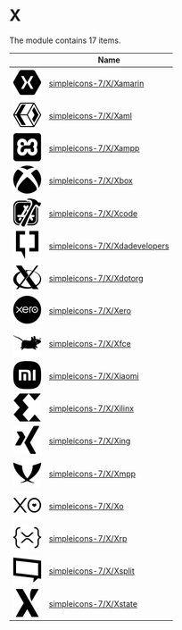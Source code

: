 # X

The module contains 17 items.



| |Name|
|:---:|---|
| ![illustration of simpleicons-7/X/Xamarin](../../simpleicons-7/X/Xamarin.png) | [simpleicons-7/X/Xamarin](../../simpleicons-7/X/Xamarin.md) |
| ![illustration of simpleicons-7/X/Xaml](../../simpleicons-7/X/Xaml.png) | [simpleicons-7/X/Xaml](../../simpleicons-7/X/Xaml.md) |
| ![illustration of simpleicons-7/X/Xampp](../../simpleicons-7/X/Xampp.png) | [simpleicons-7/X/Xampp](../../simpleicons-7/X/Xampp.md) |
| ![illustration of simpleicons-7/X/Xbox](../../simpleicons-7/X/Xbox.png) | [simpleicons-7/X/Xbox](../../simpleicons-7/X/Xbox.md) |
| ![illustration of simpleicons-7/X/Xcode](../../simpleicons-7/X/Xcode.png) | [simpleicons-7/X/Xcode](../../simpleicons-7/X/Xcode.md) |
| ![illustration of simpleicons-7/X/Xdadevelopers](../../simpleicons-7/X/Xdadevelopers.png) | [simpleicons-7/X/Xdadevelopers](../../simpleicons-7/X/Xdadevelopers.md) |
| ![illustration of simpleicons-7/X/Xdotorg](../../simpleicons-7/X/Xdotorg.png) | [simpleicons-7/X/Xdotorg](../../simpleicons-7/X/Xdotorg.md) |
| ![illustration of simpleicons-7/X/Xero](../../simpleicons-7/X/Xero.png) | [simpleicons-7/X/Xero](../../simpleicons-7/X/Xero.md) |
| ![illustration of simpleicons-7/X/Xfce](../../simpleicons-7/X/Xfce.png) | [simpleicons-7/X/Xfce](../../simpleicons-7/X/Xfce.md) |
| ![illustration of simpleicons-7/X/Xiaomi](../../simpleicons-7/X/Xiaomi.png) | [simpleicons-7/X/Xiaomi](../../simpleicons-7/X/Xiaomi.md) |
| ![illustration of simpleicons-7/X/Xilinx](../../simpleicons-7/X/Xilinx.png) | [simpleicons-7/X/Xilinx](../../simpleicons-7/X/Xilinx.md) |
| ![illustration of simpleicons-7/X/Xing](../../simpleicons-7/X/Xing.png) | [simpleicons-7/X/Xing](../../simpleicons-7/X/Xing.md) |
| ![illustration of simpleicons-7/X/Xmpp](../../simpleicons-7/X/Xmpp.png) | [simpleicons-7/X/Xmpp](../../simpleicons-7/X/Xmpp.md) |
| ![illustration of simpleicons-7/X/Xo](../../simpleicons-7/X/Xo.png) | [simpleicons-7/X/Xo](../../simpleicons-7/X/Xo.md) |
| ![illustration of simpleicons-7/X/Xrp](../../simpleicons-7/X/Xrp.png) | [simpleicons-7/X/Xrp](../../simpleicons-7/X/Xrp.md) |
| ![illustration of simpleicons-7/X/Xsplit](../../simpleicons-7/X/Xsplit.png) | [simpleicons-7/X/Xsplit](../../simpleicons-7/X/Xsplit.md) |
| ![illustration of simpleicons-7/X/Xstate](../../simpleicons-7/X/Xstate.png) | [simpleicons-7/X/Xstate](../../simpleicons-7/X/Xstate.md) |



